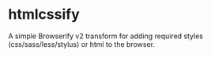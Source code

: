 # htmlcssify
A simple Browserify v2 transform for adding required styles (css/sass/less/stylus) or html to the browser.
